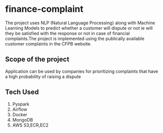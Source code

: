 # finance-complaint
The project uses NLP (Natural Language Processing) along with Machine Learning Models to predict whether a customer will dispute or not ie will they be satisfied with the response or not in case of financial complaints.The project is implemented using the publically available customer complaints in the CFPB website.

## Scope of the project
 Application can be used by companies for prioritizing complaints that have a high probability of raising a dispute

## Tech Used
1. Pyspark
2. Airflow
3. Docker
4. MongoDB
5. AWS S3,ECR,EC2
